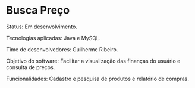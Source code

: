 # Busca Preço

Status: Em desenvolvimento.

Tecnologias aplicadas: Java e MySQL.

Time de desenvolvedores: Guilherme Ribeiro.

Objetivo do software: Facilitar a visualização das finanças do usuário e consulta de preços.

Funcionalidades: Cadastro e pesquisa de produtos e relatório de compras.